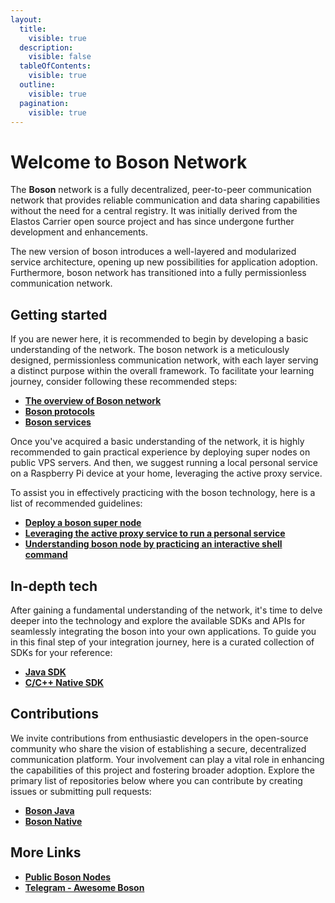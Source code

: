 ```yaml
---
layout:
  title:
    visible: true
  description:
    visible: false
  tableOfContents:
    visible: true
  outline:
    visible: true
  pagination:
    visible: true
---
```


# Welcome to Boson Network

The **Boson** network is a fully decentralized, peer-to-peer communication network that provides reliable communication and data sharing capabilities without the need for a central registry. It was initially derived from the Elastos Carrier open source project and has since undergone further development and enhancements.

The new version of boson introduces a well-layered and modularized service architecture, opening up new possibilities for application adoption. Furthermore, boson network has transitioned into a fully permissionless communication network.

## Getting started

If you are newer here, it is recommended to begin by developing a basic understanding of the network. The boson network is a meticulously designed, permissionless communication network, with each layer serving a distinct purpose within the overall framework. To facilitate your learning journey, consider following these recommended steps:

* [**The overview of Boson network**](./#overview)
* [**Boson protocols**](getting-started/boson-protocol/)
* [**Boson services**](getting-started/boson-services/)

Once you've acquired a basic understanding of the network, it is highly recommended to gain practical experience by deploying super nodes on public VPS servers. And then, we suggest running a local personal service on a Raspberry Pi device at your home, leveraging the active proxy service.

To assist you in effectively practicing with the boson technology, here is a list of recommended guidelines:

* [**Deploy a boson super node**](getting-started/practices/deploying-super-node.md)
* [**Leveraging the active proxy service to run a personal service**](getting-started/practices/leveraging-active-proxy-service.md)
* [**Understanding boson node by practicing an interactive shell command**](getting-started/practices/the-interactive-shell-command.md)

## In-depth tech

After gaining a fundamental understanding of the network, it's time to delve deeper into the technology and explore the available SDKs and APIs for seamlessly integrating the boson into your own applications. To guide you in this final step of your integration journey, here is a curated collection of SDKs for your reference:

* [**Java SDK**](developer-kits/java.md)
* [**C/C++ Native SDK**](developer-kits/c-c++.md)

## Contributions

We invite contributions from enthusiastic developers in the open-source community who share the vision of establishing a secure, decentralized communication platform. Your involvement can play a vital role in enhancing the capabilities of this project and fostering broader adoption. Explore the primary list of repositories below where you can contribute by creating issues or submitting pull requests:

* [**Boson Java**](https://github.com/bosonnetwork/Boson.Java)
* [**Boson Native**](https://github.com/bosonnetwork/Boson.Native)

## More Links

* [**Public Boson Nodes**](https://github.com/bosonnetwork/public-boson-nodes)
* [**Telegram - Awesome Boson**](https://t.me/awesameboson)
